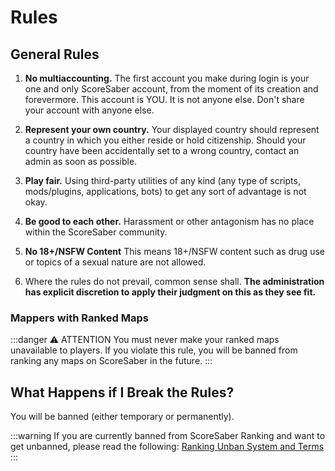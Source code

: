 # Rules

## General Rules

1. **No multiaccounting.** The first account you make during login is your one and only ScoreSaber account, from the moment of its creation and forevermore. This account is YOU. It is not anyone else. Don't share your account with anyone else.

2. **Represent your own country.** Your displayed country should represent a country in which you either reside or hold citizenship. Should your country have been accidentally set to a wrong country, contact an admin as soon as possible.

3. **Play fair.** Using third-party utilities of any kind (any type of scripts, mods/plugins, applications, bots) to get any sort of advantage is not okay.

4. **Be good to each other.** Harassment or other antagonism has no place within the ScoreSaber community.

5. **No 18+/NSFW Content** This means 18+/NSFW content such as drug use or topics of a sexual nature are not allowed.

6. Where the rules do not prevail, common sense shall. **The administration has explicit discretion to apply their judgment on this as they see fit.**

### Mappers with Ranked Maps

:::danger ⚠️ ATTENTION
You must never make your ranked maps unavailable to players. If you violate this rule, you will be banned from ranking any maps on ScoreSaber in the future.
:::

## What Happens if I Break the Rules?  

You will be banned (either temporary or permanently).

:::warning If you are currently banned from ScoreSaber Ranking and want to get unbanned, please read the following:
[Ranking Unban System and Terms](./ranking/ranking-unban-system-and-terms.md)
:::
